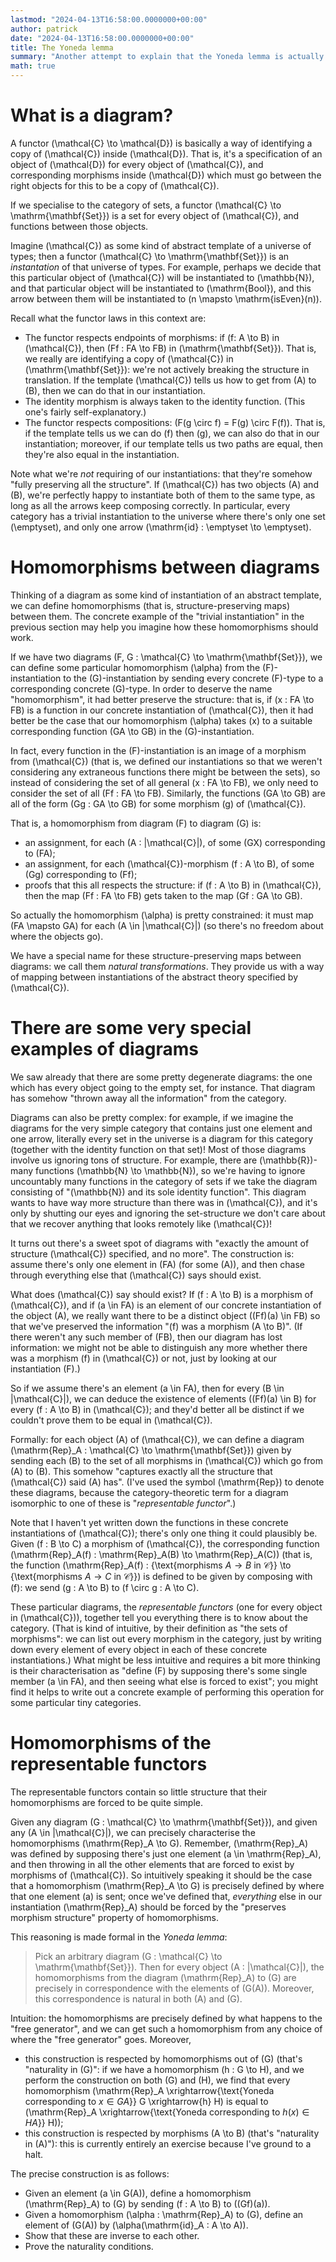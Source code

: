 ```yaml
---
lastmod: "2024-04-13T16:58:00.0000000+00:00"
author: patrick
date: "2024-04-13T16:58:00.0000000+00:00"
title: The Yoneda lemma
summary: "Another attempt to explain that the Yoneda lemma is actually intuitive."
math: true
---
```


# What is a diagram?

A functor \(\mathcal{C} \to \mathcal{D}\) is basically a way of identifying a copy of \(\mathcal{C}\) inside \(\mathcal{D}\).
That is, it's a specification of an object of \(\mathcal{D}\) for every object of \(\mathcal{C}\), and corresponding morphisms inside \(\mathcal{D}\) which must go between the right objects for this to be a copy of \(\mathcal{C}\).

If we specialise to the category of sets, a functor \(\mathcal{C} \to \mathrm{\mathbf{Set}}\) is a set for every object of \(\mathcal{C}\), and functions between those objects.

Imagine \(\mathcal{C}\) as some kind of abstract template of a universe of types; then a functor \(\mathcal{C} \to \mathrm{\mathbf{Set}}\) is an *instantation* of that universe of types.
For example, perhaps we decide that this particular object of \(\mathcal{C}\) will be instantiated to \(\mathbb{N}\), and that particular object will be instantiated to \(\mathrm{Bool}\), and this arrow between them will be instantiated to \(n \mapsto \mathrm{isEven}(n)\).

Recall what the functor laws in this context are:

* The functor respects endpoints of morphisms: if \(f: A \to B\) in \(\mathcal{C}\), then \(Ff : FA \to FB\) in \(\mathrm{\mathbf{Set}}\). That is, we really are identifying a copy of \(\mathcal{C}\) in \(\mathrm{\mathbf{Set}}\): we're not actively breaking the structure in translation. If the template \(\mathcal{C}\) tells us how to get from \(A\) to \(B\), then we can do that in our instantiation.
* The identity morphism is always taken to the identity function. (This one's fairly self-explanatory.)
* The functor respects compositions: \(F(g \circ f) = F(g) \circ F(f)\). That is, if the template tells us we can do \(f\) then \(g\), we can also do that in our instantiation; moreover, if our template tells us two paths are equal, then they're also equal in the instantiation.

Note what we're *not* requiring of our instantiations: that they're somehow "fully preserving all the structure".
If \(\mathcal{C}\) has two objects \(A\) and \(B\), we're perfectly happy to instantiate both of them to the same type, as long as all the arrows keep composing correctly.
In particular, every category has a trivial instantiation to the universe where there's only one set \(\emptyset\), and only one arrow \(\mathrm{id} : \emptyset \to \emptyset\).

# Homomorphisms between diagrams

Thinking of a diagram as some kind of instantiation of an abstract template, we can define homomorphisms (that is, structure-preserving maps) between them.
The concrete example of the "trivial instantiation" in the previous section may help you imagine how these homomorphisms should work.

If we have two diagrams \(F, G : \mathcal{C} \to \mathrm{\mathbf{Set}}\), we can define some particular homomorphism \(\alpha\) from the \(F\)-instantiation to the \(G\)-instantiation by sending every concrete \(F\)-type to a corresponding concrete \(G\)-type.
In order to deserve the name "homomorphism", it had better preserve the structure: that is, if \(x : FA \to FB\) is a function in our concrete instantiation of \(\mathcal{C}\), then it had better be the case that our homomorphism \(\alpha\) takes \(x\) to a suitable corresponding function \(GA \to GB\) in the \(G\)-instantiation.

In fact, every function in the \(F\)-instantiation is an image of a morphism from \(\mathcal{C}\) (that is, we defined our instantiations so that we weren't considering any extraneous functions there might be between the sets), so instead of considering the set of all general \(x : FA \to FB\), we only need to consider the set of all \(Ff : FA \to FB\).
Similarly, the functions \(GA \to GB\) are all of the form \(Gg : GA \to GB\) for some morphism \(g\) of \(\mathcal{C}\).

That is, a homomorphism from diagram \(F\) to diagram \(G\) is:

* an assignment, for each \(A : |\mathcal{C}|\), of some \(GX\) corresponding to \(FA\);
* an assignment, for each \(\mathcal{C}\)-morphism \(f : A \to B\), of some \(Gg\) corresponding to \(Ff\);
* proofs that this all respects the structure: if \(f : A \to B\) in \(\mathcal{C}\), then the map \(Ff : FA \to FB\) gets taken to the map \(Gf : GA \to GB\).

So actually the homomorphism \(\alpha\) is pretty constrained: it must map \(FA \mapsto GA\) for each \(A \in |\mathcal{C}|\) (so there's no freedom about where the objects go).

We have a special name for these structure-preserving maps between diagrams: we call them *natural transformations*.
They provide us with a way of mapping between instantiations of the abstract theory specified by \(\mathcal{C}\).

# There are some very special examples of diagrams

We saw already that there are some pretty degenerate diagrams: the one which has every object going to the empty set, for instance.
That diagram has somehow "thrown away all the information" from the category.

Diagrams can also be pretty complex: for example, if we imagine the diagrams for the very simple category that contains just one element and one arrow, literally every set in the universe is a diagram for this category (together with the identity function on that set)!
Most of those diagrams involve us ignoring tons of structure.
For example, there are \(\mathbb{R}\)-many functions \(\mathbb{N} \to \mathbb{N}\), so we're having to ignore uncountably many functions in the category of sets if we take the diagram consisting of "\(\mathbb{N}\) and its sole identity function".
This diagram wants to have way more structure than there was in \(\mathcal{C}\), and it's only by shutting our eyes and ignoring the set-structure we don't care about that we recover anything that looks remotely like \(\mathcal{C}\)!

It turns out there's a sweet spot of diagrams with "exactly the amount of structure \(\mathcal{C}\) specified, and no more".
The construction is: assume there's only one element in \(FA\) (for some \(A\)), and then chase through everything else that \(\mathcal{C}\) says should exist.

What does \(\mathcal{C}\) say should exist?
If \(f : A \to B\) is a morphism of \(\mathcal{C}\), and if \(a \in FA\) is an element of our concrete instantiation of the object \(A\), we really want there to be a distinct object \((Ff)(a) \in FB\) so that we've preserved the information "\(f\) was a morphism \(A \to B\)".
(If there weren't any such member of \(FB\), then our diagram has lost information: we might not be able to distinguish any more whether there was a morphism \(f\) in \(\mathcal{C}\) or not, just by looking at our instantiation \(F\).)

So if we assume there's an element \(a \in FA\), then for every \(B \in |\mathcal{C}|\), we can deduce the existence of elements \((Ff)(a) \in B\) for every \(f : A \to B\) in \(\mathcal{C}\); and they'd better all be distinct if we couldn't prove them to be equal in \(\mathcal{C}\).

Formally: for each object \(A\) of \(\mathcal{C}\), we can define a diagram \(\mathrm{Rep}_A : \mathcal{C} \to \mathrm{\mathbf{Set}}\) given by sending each \(B\) to the set of all morphisms in \(\mathcal{C}\) which go from \(A\) to \(B\).
This somehow "captures exactly all the structure that \(\mathcal{C}\) said \(A\) has".
(I've used the symbol \(\mathrm{Rep}\) to denote these diagrams, because the category-theoretic term for a diagram isomorphic to one of these is "*representable functor*".)

Note that I haven't yet written down the functions in these concrete instantiations of \(\mathcal{C}\); there's only one thing it could plausibly be.
Given \(f : B \to C\) a morphism of \(\mathcal{C}\), the corresponding function \(\mathrm{Rep}_A(f) : \mathrm{Rep}_A(B) \to \mathrm{Rep}_A(C)\) (that is, the function \(\mathrm{Rep}_A(f) : \{\text{morphisms $A \to B$ in $\mathcal{C}$}\} \to \{\text{morphisms $A \to C$ in $\mathcal{C}$}\}) is defined to be given by composing with \(f\): we send \(g : A \to B\) to \(f \circ g : A \to C\).

These particular diagrams, the *representable functors* (one for every object in \(\mathcal{C}\)), together tell you everything there is to know about the category.
(That is kind of intuitive, by their definition as "the sets of morphisms": we can list out every morphism in the category, just by writing down every element of every object in each of these concrete instantiations.)
What might be less intuitive and requires a bit more thinking is their characterisation as "define \(F\) by supposing there's some single member \(a \in FA\), and then seeing what else is forced to exist"; you might find it helps to write out a concrete example of performing this operation for some particular tiny categories.

# Homomorphisms of the representable functors

The representable functors contain so little structure that their homomorphisms are forced to be quite simple.

Given any diagram \(G : \mathcal{C} \to \mathrm{\mathbf{Set}}\), and given any \(A \in |\mathcal{C}|\), we can precisely characterise the homomorphisms \(\mathrm{Rep}_A \to G\).
Remember, \(\mathrm{Rep}_A\) was defined by supposing there's just one element \(a \in \mathrm{Rep}_A\), and then throwing in all the other elements that are forced to exist by morphisms of \(\mathcal{C}\).
So intuitively speaking it should be the case that a homomorphism \(\mathrm{Rep}_A \to G\) is precisely defined by where that one element \(a\) is sent; once we've defined that, *everything* else in our instantiation \(\mathrm{Rep}_A\) should be forced by the "preserves morphism structure" property of homomorphisms.

This reasoning is made formal in the *Yoneda lemma*:

> Pick an arbitrary diagram \(G : \mathcal{C} \to \mathrm{\mathbf{Set}}\). Then for every object \(A : |\mathcal{C}|\), the homomorphisms from the diagram \(\mathrm{Rep}_A\) to \(G\) are precisely in correspondence with the elements of \(G(A)\). Moreover, this correspondence is natural in both \(A\) and \(G\).

Intuition: the homomorphisms are precisely defined by what happens to the "free generator", and we can get such a homomorphism from any choice of where the "free generator" goes.
Moreover,
* this construction is respected by homomorphisms out of \(G\) (that's "naturality in \(G\)": if we have a homomorphism \(h : G \to H\), and we perform the construction on both \(G\) and \(H\), we find that every homomorphism \(\mathrm{Rep}_A \xrightarrow{\text{Yoneda corresponding to $x \in GA$}} G \xrightarrow{h} H\) is equal to \(\mathrm{Rep}_A \xrightarrow{\text{Yoneda corresponding to $h(x) \in HA$}} H\));
* this construction is respected by morphisms \(A \to B\) (that's "naturality in \(A\)"): this is currently entirely an exercise because I've ground to a halt.

The precise construction is as follows:

* Given an element \(a \in G(A)\), define a homomorphism \(\mathrm{Rep}_A\) to \(G\) by sending \(f : A \to B\) to \((Gf)(a)\).
* Given a homomorphism \(\alpha : \mathrm{Rep}_A\) to \(G\), define an element of \(G(A)\) by \(\alpha(\mathrm{id}_A : A \to A)\).
* Show that these are inverse to each other.
* Prove the naturality conditions.
